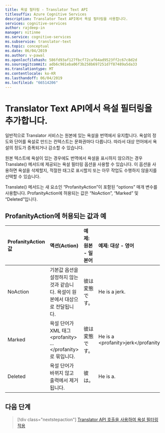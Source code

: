 ```yaml
---
title: 욕설 필터링 - Translator Text API
titlesuffix: Azure Cognitive Services
description: Translator Text API에서 욕설 필터링을 사용합니다.
services: cognitive-services
author: rajdeep-in
manager: nitinme
ms.service: cognitive-services
ms.subservice: translator-text
ms.topic: conceptual
ms.date: 06/04/2019
ms.author: v-pawal
ms.openlocfilehash: 586fd93af127fbcf72caf64ad9523ff2c67c8d2d
ms.sourcegitcommit: adb6c981eba06f3b258b697251d7f87489a5da33
ms.translationtype: MT
ms.contentlocale: ko-KR
ms.lasthandoff: 06/04/2019
ms.locfileid: "66514206"
---
```

# <a name="add-profanity-filtering-with-the-translator-text-api"></a>Translator Text API에서 욕설 필터링을 추가합니다.

일반적으로 Translator 서비스는 원본에 있는 욕설을 번역에서 유지합니다. 욕설의 정도와 단어를 욕설로 만드는 컨텍스트는 문화권마다 다릅니다. 따라서 대상 언어에서 욕설의 정도가 증폭되거나 감소할 수 있습니다.

원본 텍스트에 욕설이 있는 경우에도 번역에서 욕설을 표시하지 않으려는 경우 Translate() 메서드에 제공되는 욕설 필터링 옵션을 사용할 수 있습니다. 이 옵션을 사용하면 욕설을 삭제할지, 적절한 태그로 표시할지 또는 아무 작업도 수행하지 않을지를 선택할 수 있습니다.

Translate() 메서드는 새 요소인 “ProfanityAction”이 포함된 “options” 매개 변수를 사용합니다. ProfanityAction에 허용되는 값은 “NoAction”, “Marked” 및 “Deleted”입니다.

## <a name="accepted-values-of-profanityaction-and-examples"></a>ProfanityAction에 허용되는 값과 예
|ProfanityAction 값 | 액션(Action) | 예제: 원본 - 일본어 | 예제: 대상 - 영어|
| :---|:---|:---|:---|
| NoAction | 기본값 옵션을 설정하지 않는 것과 같습니다. 욕설이 원본에서 대상으로 전달됩니다. | 彼は変態です。 | He is a jerk. |
| Marked | 욕설 단어가 XML 태그 \<profanity> ... \</profanity>로 묶입니다. | 彼は変態です。 | He is a \<profanity>jerk\</profanity>. |
| Deleted | 욕설 단어가 바뀌지 않고 출력에서 제거됩니다. | 彼は。 | He is a. |

## <a name="next-steps"></a>다음 단계
> [!div class="nextstepaction"]
> [Translator API 호출을 사용하여 욕설 필터링 적용](reference/v3-0-translate.md)
